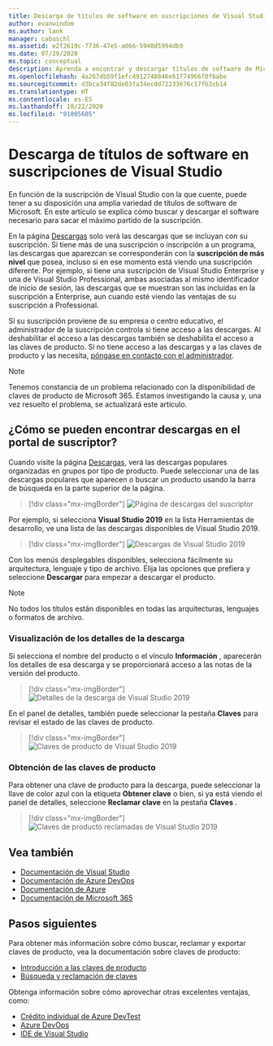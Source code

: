 ```yaml
---
title: Descarga de títulos de software en suscripciones de Visual Studio | Microsoft Docs
author: evanwindom
ms.author: lank
manager: cabuschl
ms.assetid: e2f2619c-7736-47e5-a066-5940d5994db9
ms.date: 07/29/2020
ms.topic: conceptual
description: Aprenda a encontrar y descargar títulos de software de Microsoft en suscripciones de Visual Studio
ms.openlocfilehash: 4a267db59f1efc4912748846e61774966f0f6abe
ms.sourcegitcommit: d3bca34f82de03fa34ecdd72233676c17fb3cb14
ms.translationtype: HT
ms.contentlocale: es-ES
ms.lasthandoff: 10/22/2020
ms.locfileid: "91005605"
---
```

# <a name="downloading-software-titles-in-visual-studio-subscriptions"></a>Descarga de títulos de software en suscripciones de Visual Studio
En función de la suscripción de Visual Studio con la que cuente, puede tener a su disposición una amplia variedad de títulos de software de Microsoft.  En este artículo se explica cómo buscar y descargar el software necesario para sacar el máximo partido de la suscripción. 

En la página [Descargas](https://my.visualstudio.com/downloads/featured) solo verá las descargas que se incluyan con su suscripción.  Si tiene más de una suscripción o inscripción a un programa, las descargas que aparezcan se corresponderán con la **suscripción de más nivel** que posea, incluso si en ese momento está viendo una suscripción diferente.  Por ejemplo, si tiene una suscripción de Visual Studio Enterprise y una de Visual Studio Professional, ambas asociadas al mismo identificador de inicio de sesión, las descargas que se muestran son las incluidas en la suscripción a Enterprise, aun cuando esté viendo las ventajas de su suscripción a Professional.  

Si su suscripción proviene de su empresa o centro educativo, el administrador de la suscripción controla si tiene acceso a las descargas. Al deshabilitar el acceso a las descargas también se deshabilita el acceso a las claves de producto. Si no tiene acceso a las descargas y a las claves de producto y las necesita, [póngase en contacto con el administrador](contact-my-admin.md).

> [!NOTE]
> Tenemos constancia de un problema relacionado con la disponibilidad de claves de producto de Microsoft 365.  Estamos investigando la causa y, una vez resuelto el problema, se actualizará este artículo. 

## <a name="how-do-i-find-downloads-in-the-subscriber-portal"></a>¿Cómo se pueden encontrar descargas en el portal de suscriptor?
Cuando visite la página [Descargas](https://my.visualstudio.com/downloads/featured?wt.mc_id=o~msft~docs), verá las descargas populares organizadas en grupos por tipo de producto.  Puede seleccionar una de las descargas populares que aparecen o buscar un producto usando la barra de búsqueda en la parte superior de la página.
> [!div class="mx-imgBorder"]
> ![Página de descargas del suscriptor](_img/subscriber-downloads/subscriber-downloads-resized.png "Las descargas más populares se muestran al seleccionar la hoja Descargas.")

Por ejemplo, si selecciona **Visual Studio 2019** en la lista Herramientas de desarrollo, ve una lista de las descargas disponibles de Visual Studio 2019.
> [!div class="mx-imgBorder"]
> ![Descargas de Visual Studio 2019](_img/subscriber-downloads/vs2019-product-list.png "Al seleccionar un producto, se muestra una lista de las versiones disponibles.")

Con los menús desplegables disponibles, selecciona fácilmente su arquitectura, lenguaje y tipo de archivo. Elija las opciones que prefiera y seleccione **Descargar** para empezar a descargar el producto.

> [!NOTE]
> No todos los títulos están disponibles en todas las arquitecturas, lenguajes o formatos de archivo.  

### <a name="displaying-download-details"></a>Visualización de los detalles de la descarga
Si selecciona el nombre del producto o el vínculo **Información** , aparecerán los detalles de esa descarga y se proporcionará acceso a las notas de la versión del producto.
> [!div class="mx-imgBorder"]
> ![Detalles de la descarga de Visual Studio 2019](_img/subscriber-downloads/vs2019-info.png "La pestaña Información muestra información sobre la descarga y proporciona acceso a las notas de la versión.")

En el panel de detalles, también puede seleccionar la pestaña **Claves** para revisar el estado de las claves de producto.
> [!div class="mx-imgBorder"]
> ![Claves de producto de Visual Studio 2019](_img/subscriber-downloads/vs2019-keys.png "La pestaña Claves muestra el número de claves que quedan y permite reclamar las claves disponibles.")

### <a name="obtaining-product-keys"></a>Obtención de las claves de producto
Para obtener una clave de producto para la descarga, puede seleccionar la llave de color azul con la etiqueta **Obtener clave** o bien, si ya está viendo el panel de detalles, seleccione **Reclamar clave** en la pestaña **Claves** .
> [!div class="mx-imgBorder"]
> ![Claves de producto reclamadas de Visual Studio 2019](_img/subscriber-downloads/vs2019-claim-keys.png "Seleccione Reclamar clave para reclamar las claves restantes.")

## <a name="see-also"></a>Vea también
- [Documentación de Visual Studio](/visualstudio/)
- [Documentación de Azure DevOps](/azure/devops/)
- [Documentación de Azure](/azure/)
- [Documentación de Microsoft 365](/microsoft-365/)

## <a name="next-steps"></a>Pasos siguientes
Para obtener más información sobre cómo buscar, reclamar y exportar claves de producto, vea la documentación sobre claves de producto:
- [Introducción a las claves de producto](product-keys.md)
- [Búsqueda y reclamación de claves](find-keys.md)

Obtenga información sobre cómo aprovechar otras excelentes ventajas, como:
- [Crédito individual de Azure DevTest](vs-azure.md)
- [Azure DevOps](vs-azure-devops.md)
- [IDE de Visual Studio](vs-ide-benefit.md)